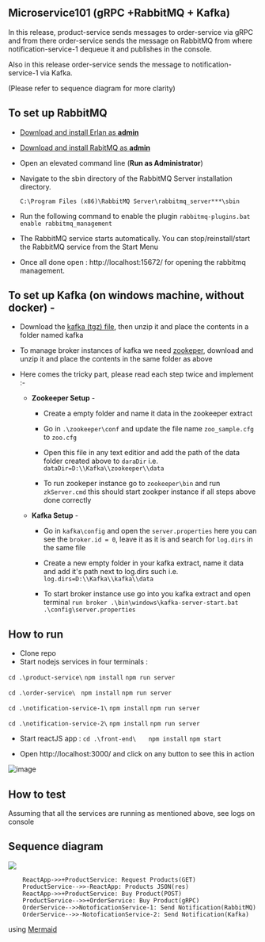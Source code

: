 
## Microservice101 (gRPC +RabbitMQ + Kafka)

In this release, product-service sends messages to order-service via gRPC and from there order-service sends the message on RabbitMQ from where notification-service-1 dequeue it and publishes in the console. 

Also in this release order-service sends the message to notification-service-1 via Kafka.

(Please refer to sequence diagram for more clarity)

## To set up RabbitMQ

- [Download and install Erlan as **admin**](http://erlang.org/download/otp_win64_23.2.exe "Download and install Erlan as admin")
- [Download and install RabitMQ as **admin**](https://github.com/rabbitmq/rabbitmq-server/releases/download/v3.8.12/rabbitmq-server-3.8.12.exe "Download and install RabitMQ as admin")

- Open an elevated command line (**Run as Administrator**)
- Navigate to the sbin directory of the RabbitMQ Server installation directory.

    `C:\Program Files (x86)\RabbitMQ Server\rabbitmq_server***\sbin`

- Run the following command to enable the plugin
`rabbitmq-plugins.bat enable rabbitmq_management`

- The RabbitMQ service starts automatically. You can stop/reinstall/start the RabbitMQ service from the Start Menu

- Once all done open : http://localhost:15672/ for opening the rabbitmq management.

## To set up Kafka (on windows machine, without docker) -

- Download the [kafka (tgz) file](https://kafka.apache.org/downloads "here"), then unzip it and place the contents in a folder named kafka
- To manage broker instances of kafka we need [zookeper](https://zookeeper.apache.org/releases.html), download and unzip it and place the contents in the same folder as above
- Here comes the tricky part, please read each step twice and implement :-
 
  - **Zookeeper Setup** -
    - Create a empty folder and name it data in the zookeeper extract
   
    - Go in `.\zookeeper\conf` and update the file name `zoo_sample.cfg` to `zoo.cfg`
   
    - Open this file in any text editior and add the path of the data folder created above to `daraDir`  i.e. `dataDir=D:\\Kafka\\zookeeper\\data`
   
    - To run zookeper instance go to `zookeeper\bin` and run `zkServer.cmd` this should start zookper instance if all steps above done correctly
 
  -  **Kafka Setup** -
     - Go in `kafka\config` and open the `server.properties` here you can see the `broker.id = 0`, leave it as it is and search for `log.dirs` in the same file
     - Create a new empty folder in your kafka extract, name it data and add it's path next to log.dirs such i.e. `log.dirs=D:\\Kafka\\kafka\\data`

     - To start broker instance use go into you kafka extract and open terminal `run broker
.\bin\windows\kafka-server-start.bat .\config\server.properties
`

## How to run

- Clone repo
- Start nodejs services in four terminals :

`cd .\product-service\`
`npm install`
`npm run server`

`cd .\order-service\ `
`npm install`
`npm run server`

`cd .\notification-service-1\`
`npm install`
`npm run server`

`cd .\notification-service-2\`
`npm install`
`npm run server`
- Start reactJS app :
`cd .\front-end\   `
`npm install`
`npm start`

-  Open http://localhost:3000/ and click on any button to see this in action

![image](https://drive.google.com/uc?export=view&id=1Rst9cn3TnCUZ8z0obaXgWbvvlDGvbdPD)

## How to test
Assuming that all the services are running as mentioned above, see logs on console

## Sequence diagram


[![](https://mermaid.ink/img/eyJjb2RlIjoic2VxdWVuY2VEaWFncmFtXG4gICAgXG4gICAgXG4gICAgICAgIFJlYWN0QXBwLT4-K1Byb2R1Y3RTZXJ2aWNlOiBSZXF1ZXN0IFByb2R1Y3RzKEdFVClcbiAgICAgICAgUHJvZHVjdFNlcnZpY2UtLT4-LVJlYWN0QXBwOiBQcm9kdWN0cyBKU09OKHJlcylcbiAgICAgICAgUmVhY3RBcHAtPj4rUHJvZHVjdFNlcnZpY2U6IEJ1eSBQcm9kdWN0KFBPU1QpXG4gICAgICAgIFByb2R1Y3RTZXJ2aWNlLS0-PitPcmRlclNlcnZpY2U6IEJ1eSBQcm9kdWN0KGdSUEMpXG4gICAgICAgIE9yZGVyU2VydmljZS0tPj5Ob3RvZmljYXRpb25TZXJ2aWNlLTE6IFNlbmQgTm90aWZpY2F0aW9uKFJhYmJpdE1RKVxuICAgICAgICBPcmRlclNlcnZpY2UtLT4-LU5vdG9maWNhdGlvblNlcnZpY2UtMjogU2VuZCBOb3RpZmljYXRpb24oS2Fma2EpXG4gICAgIiwibWVybWFpZCI6e30sInVwZGF0ZUVkaXRvciI6ZmFsc2V9)](https://mermaid-js.github.io/mermaid-live-editor/#/edit/eyJjb2RlIjoic2VxdWVuY2VEaWFncmFtXG4gICAgXG4gICAgXG4gICAgICAgIFJlYWN0QXBwLT4-K1Byb2R1Y3RTZXJ2aWNlOiBSZXF1ZXN0IFByb2R1Y3RzKEdFVClcbiAgICAgICAgUHJvZHVjdFNlcnZpY2UtLT4-LVJlYWN0QXBwOiBQcm9kdWN0cyBKU09OKHJlcylcbiAgICAgICAgUmVhY3RBcHAtPj4rUHJvZHVjdFNlcnZpY2U6IEJ1eSBQcm9kdWN0KFBPU1QpXG4gICAgICAgIFByb2R1Y3RTZXJ2aWNlLS0-PitPcmRlclNlcnZpY2U6IEJ1eSBQcm9kdWN0KGdSUEMpXG4gICAgICAgIE9yZGVyU2VydmljZS0tPj5Ob3RvZmljYXRpb25TZXJ2aWNlLTE6IFNlbmQgTm90aWZpY2F0aW9uKFJhYmJpdE1RKVxuICAgICAgICBPcmRlclNlcnZpY2UtLT4-LU5vdG9maWNhdGlvblNlcnZpY2UtMjogU2VuZCBOb3RpZmljYXRpb24oS2Fma2EpXG4gICAgIiwibWVybWFpZCI6e30sInVwZGF0ZUVkaXRvciI6ZmFsc2V9)

    
        ReactApp->>+ProductService: Request Products(GET)
        ProductService-->>-ReactApp: Products JSON(res)
        ReactApp->>+ProductService: Buy Product(POST)
        ProductService-->>+OrderService: Buy Product(gRPC)
        OrderService-->>NotoficationService-1: Send Notification(RabbitMQ)
        OrderService-->>-NotoficationService-2: Send Notification(Kafka)

using [Mermaid](https://mermaid-js.github.io/mermaid-live-editor)



